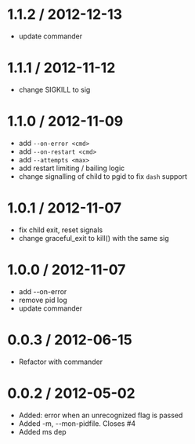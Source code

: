 
1.1.2 / 2012-12-13 
==================

  * update commander

1.1.1 / 2012-11-12 
==================

  * change SIGKILL to sig

1.1.0 / 2012-11-09 
==================

  * add `--on-error <cmd>`
  * add `--on-restart <cmd>`
  * add `--attempts <max>`
  * add restart limiting / bailing logic
  * change signalling of child to pgid to fix `dash` support

1.0.1 / 2012-11-07 
==================

  * fix child exit, reset signals
  * change graceful_exit to kill() with the same sig

1.0.0 / 2012-11-07 
==================

  * add --on-error <cmd>
  * remove pid log
  * update commander

0.0.3 / 2012-06-15 
==================

  * Refactor with commander

0.0.2 / 2012-05-02 
==================

  * Added: error when an unrecognized flag is passed
  * Added -m, --mon-pidfile. Closes #4
  * Added ms dep


